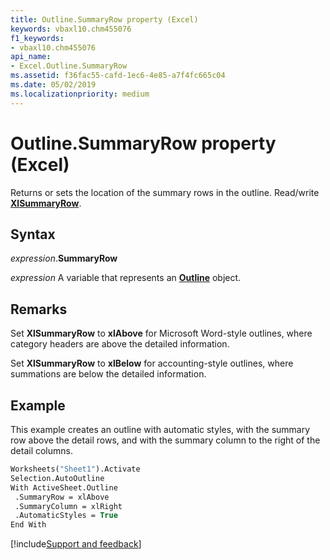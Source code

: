 ```yaml
---
title: Outline.SummaryRow property (Excel)
keywords: vbaxl10.chm455076
f1_keywords:
- vbaxl10.chm455076
api_name:
- Excel.Outline.SummaryRow
ms.assetid: f36fac55-cafd-1ec6-4e85-a7f4fc665c04
ms.date: 05/02/2019
ms.localizationpriority: medium
---
```



# Outline.SummaryRow property (Excel)

Returns or sets the location of the summary rows in the outline. Read/write **[XlSummaryRow](Excel.XlSummaryRow.md)**.


## Syntax

_expression_.**SummaryRow**

_expression_ A variable that represents an **[Outline](Excel.Outline.md)** object.


## Remarks

Set **XlSummaryRow** to **xlAbove** for Microsoft Word-style outlines, where category headers are above the detailed information. 

Set **XlSummaryRow** to **xlBelow** for accounting-style outlines, where summations are below the detailed information.


## Example

This example creates an outline with automatic styles, with the summary row above the detail rows, and with the summary column to the right of the detail columns.

```vb
Worksheets("Sheet1").Activate 
Selection.AutoOutline 
With ActiveSheet.Outline 
 .SummaryRow = xlAbove 
 .SummaryColumn = xlRight 
 .AutomaticStyles = True 
End With
```




[!include[Support and feedback](~/includes/feedback-boilerplate.md)]